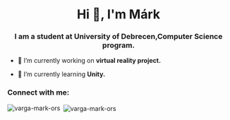 <h1 align="center">Hi 👋, I'm Márk</h1>
<h3 align="center">I am a student at University of Debrecen,Computer Science program.</h3>

- 🔭 I’m currently working on **virtual reality project.**

- 🌱 I’m currently learning **Unity.**

<h3 align="left">Connect with me:</h3>
<p align="left">
</p>

<p><img align="left" src="https://github-readme-stats.vercel.app/api/top-langs?username=varga-mark-ors&show_icons=true&locale=en&layout=compact" alt="varga-mark-ors" /></p>

<p>&nbsp;<img align="center" src="https://github-readme-stats.vercel.app/api?username=varga-mark-ors&show_icons=true&locale=en" alt="varga-mark-ors" /></p>
